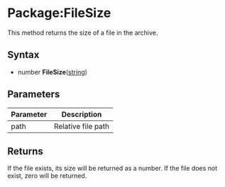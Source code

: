 # Package:FileSize

This method returns the size of a file in the archive.

## Syntax

- number **FileSize**([string](https://www.lua.org/manual/5.4/manual.html#6.4))

## Parameters

| Parameter | Description |
|---|---|
| path | Relative file path |

## Returns

If the file exists, its size will be returned as a number. If the file does not exist, zero will be returned.
